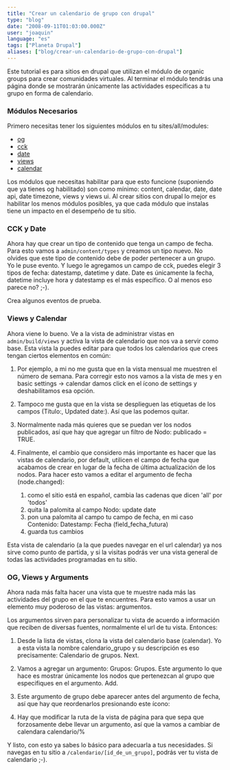 ```yaml
---
title: "Crear un calendario de grupo con drupal"
type: "blog"
date: "2008-09-11T01:03:00.000Z"
user: "joaquin"
language: "es"
tags: ["Planeta Drupal"]
aliases: ["blog/crear-un-calendario-de-grupo-con-drupal"]
---
```


Este tutorial es para sitios en drupal que utilizan el módulo de organic groups para crear comunidades virtuales. Al terminar el módulo tendrás una página donde se mostrarán únicamente las actividades específicas a tu grupo en forma de calendario.

### Módulos Necesarios

Primero necesitas tener los siguientes módulos en tu sites/all/modules:

*   [og](http://drupal.org/project/og)
*   [cck](http://drupal.org/project/cck)
*   [date](http://drupal.org/project/date)
*   [views](http://drupal.org/project/views)
*   [calendar](http://drupal.org/project/calendar)

Los módulos que necesitas habilitar para que esto funcione (suponiendo que ya tienes og habilitado) son como mínimo: content, calendar, date, date api, date timezone, views y views ui. Al crear sitios con drupal lo mejor es habilitar los menos módulos posibles, ya que cada módulo que instalas tiene un impacto en el desempeño de tu sitio.

### CCK y Date

Ahora hay que crear un tipo de contenido que tenga un campo de fecha. Para esto vamos a `admin/content/types` y creamos un tipo nuevo. No olvides que este tipo de contenido debe de poder pertenecer a un grupo. Yo le puse evento. Y luego le agregamos un campo de cck, puedes elegir 3 tipos de fecha: datestamp, datetime y date. Date es únicamente la fecha, datetime incluye hora y datestamp es el más específico. O al menos eso parece no? ;-).

Crea algunos eventos de prueba.

### Views y Calendar

Ahora viene lo bueno. Ve a la vista de administrar vistas en `admin/build/views` y activa la vista de calendario que nos va a servir como base. Esta vista la puedes editar para que todos los calendarios que crees tengan ciertos elementos en común:

1.  Por ejemplo, a mi no me gusta que en la vista mensual me muestren el número de semana. Para corregir esto nos vamos a la vista de mes y en basic settings -> calendar damos click en el ícono de settings y deshabilitamos esa opción.
    
2.  Tampoco me gusta que en la vista se desplieguen las etiquetas de los campos (Título:, Updated date:). Así que las podemos quitar.
    
3.  Normalmente nada más quieres que se puedan ver los nodos publicados, así que hay que agregar un filtro de Nodo: publicado = TRUE.
    
4.  Finalmente, el cambio que considero más importante es hacer que las vistas de calendario, por default, utilicen el campo de fecha que acabamos de crear en lugar de la fecha de última actualización de los nodos. Para hacer esto vamos a editar el argumento de fecha (node.changed):
    
    1.  como el sitio está en español, cambia las cadenas que dicen 'all' por 'todos'
    2.  quita la palomita al campo Nodo: update date
    3.  pon una palomita al campo tu campo de fecha, en mi caso Contenido: Datestamp: Fecha (field\_fecha\_futura)
    4.  guarda tus cambios

Esta vista de calendario (a la que puedes navegar en el url calendar) ya nos sirve como punto de partida, y si la visitas podrás ver una vista general de todas las actividades programadas en tu sitio.

### OG, Views y Arguments

Ahora nada más falta hacer una vista que te muestre nada más las actividades del grupo en el que te encuentres. Para esto vamos a usar un elemento muy poderoso de las vistas: argumentos.

Los argumentos sirven para personalizar tu vista de acuerdo a información que reciben de diversas fuentes, normalmente el url de tu vista. Entonces:

1.  Desde la lista de vistas, clona la vista del calendario base (calendar). Yo a esta vista la nombre calendario\_grupo y su descripción es eso precisamente: Calendario de grupos. Next.
    
2.  Vamos a agregar un argumento: Grupos: Grupos. Este argumento lo que hace es mostrar únicamente los nodos que pertenezcan al grupo que especifiques en el argumento. Add.
    
3.  Este argumento de grupo debe aparecer antes del argumento de fecha, así que hay que reordenarlos presionando este ícono:
    
4.  Hay que modificar la ruta de la vista de página para que sepa que forzosamente debe llevar un argumento, así que la vamos a cambiar de calendara calendario/%
    

Y listo, con esto ya sabes lo básico para adecuarla a tus necesidades. Si navegas en tu sitio a `/calendario/[id_de_un_grupo]`, podrás ver tu vista de calendario ;-).